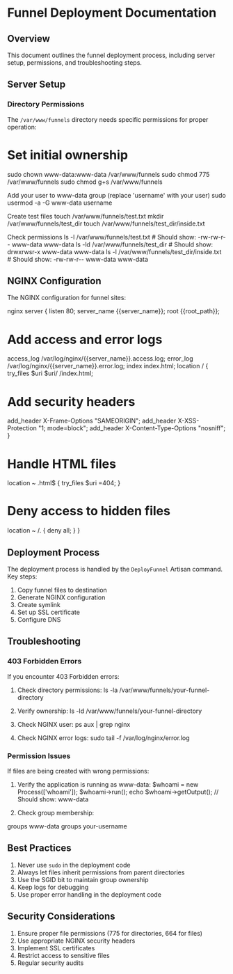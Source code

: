 # Funnel Deployment Documentation

## Overview
This document outlines the funnel deployment process, including server setup, permissions, and troubleshooting steps.

## Server Setup

### Directory Permissions
The `/var/www/funnels` directory needs specific permissions for proper operation:


# Set initial ownership
sudo chown www-data:www-data /var/www/funnels
sudo chmod 775 /var/www/funnels
sudo chmod g+s /var/www/funnels 

Add your user to www-data group (replace 'username' with your user)
sudo usermod -a -G www-data username

Create test files
touch /var/www/funnels/test.txt
mkdir /var/www/funnels/test_dir
touch /var/www/funnels/test_dir/inside.txt

Check permissions
ls -l /var/www/funnels/test.txt # Should show: -rw-rw-r-- www-data www-data
ls -ld /var/www/funnels/test_dir # Should show: drwxrwsr-x www-data www-data
ls -l /var/www/funnels/test_dir/inside.txt # Should show: -rw-rw-r-- www-data www-data


## NGINX Configuration
The NGINX configuration for funnel sites:

nginx
server {
listen 80;
server_name {{server_name}};
root {{root_path}};
# Add access and error logs
access_log /var/log/nginx/{{server_name}}.access.log;
error_log /var/log/nginx/{{server_name}}.error.log;
index index.html;
location / {
try_files $uri $uri/ /index.html;
# Add security headers
add_header X-Frame-Options "SAMEORIGIN";
add_header X-XSS-Protection "1; mode=block";
add_header X-Content-Type-Options "nosniff";
}
# Handle HTML files
location ~ \.html$ {
try_files $uri =404;
}
# Deny access to hidden files
location ~ /\. {
deny all;
}
}


## Deployment Process
The deployment process is handled by the `DeployFunnel` Artisan command. Key steps:

1. Copy funnel files to destination
2. Generate NGINX configuration
3. Create symlink
4. Set up SSL certificate
5. Configure DNS


## Troubleshooting

### 403 Forbidden Errors
If you encounter 403 Forbidden errors:

1. Check directory permissions:
ls -la /var/www/funnels/your-funnel-directory

2. Verify ownership:
ls -ld /var/www/funnels/your-funnel-directory

3. Check NGINX user:
ps aux | grep nginx

4. Check NGINX error logs:
sudo tail -f /var/log/nginx/error.log


### Permission Issues
If files are being created with wrong permissions:

1. Verify the application is running as www-data:
$whoami = new Process(['whoami']);
$whoami->run();
echo $whoami->getOutput(); // Should show: www-data

2. Check group membership:

groups www-data
groups your-username


## Best Practices

1. Never use `sudo` in the deployment code
2. Always let files inherit permissions from parent directories
3. Use the SGID bit to maintain group ownership
4. Keep logs for debugging
5. Use proper error handling in the deployment code

## Security Considerations

1. Ensure proper file permissions (775 for directories, 664 for files)
2. Use appropriate NGINX security headers
3. Implement SSL certificates
4. Restrict access to sensitive files
5. Regular security audits
